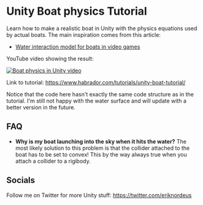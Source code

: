 # Unity Boat physics Tutorial

Learn how to make a realistic boat in Unity with the physics equations used by actual boats. The main inspiration comes from this article:

* [Water interaction model for boats in video games](https://www.gamedeveloper.com/programming/water-interaction-model-for-boats-in-video-games)


YouTube video showing the result:

[![Boat physics in Unity video](http://img.youtube.com/vi/6Ec-gxpC-Ik/0.jpg)](http://www.youtube.com/watch?v=6Ec-gxpC-Ik "Boat physics in Unity video")

Link to tutorial: https://www.habrador.com/tutorials/unity-boat-tutorial/

Notice that the code here hasn't exactly the same code structure as in the tutorial. I'm still not happy with the water surface and will update with a better version in the future. 


## FAQ

* **Why is my boat launching into the sky when it hits the water?** The most likely solution to this problem is that the collider attached to the boat has to be set to convex! This by the way always true when you attach a collider to a rigibody.  


## Socials

Follow me on Twitter for more Unity stuff: https://twitter.com/eriknordeus
